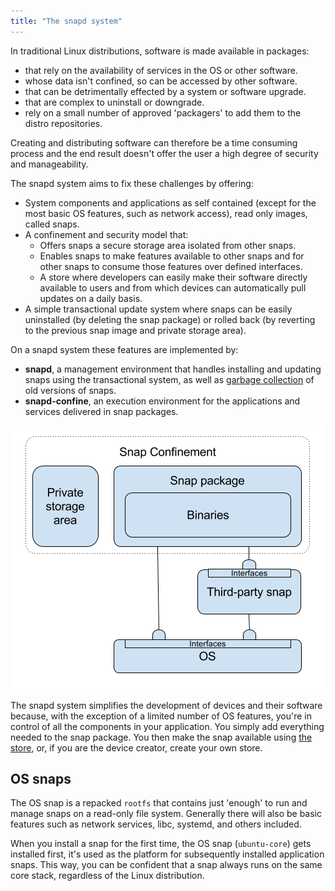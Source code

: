 ```yaml
---
title: "The snapd system"
---
```




In traditional Linux distributions, software is made available in packages:

- that rely on the availability of services in the OS or other software.
- whose data isn't confined, so can be accessed by other software.
- that can be detrimentally effected by a system or software upgrade.
- that are complex to uninstall or downgrade.
- rely on a small number of approved 'packagers' to add them to the distro repositories.

Creating and distributing software can therefore be a time consuming process and the end result doesn't offer the user a high degree of security and manageability. 

The snapd system aims to fix these challenges by offering:

- System components and applications as self contained (except for the most basic OS features, such as network access), read only images, called snaps.
- A confinement and security model that:
  - Offers snaps a secure storage area isolated from other snaps.
  - Enables snaps to make features available to other snaps and for other snaps to consume those features over defined interfaces.
  - A store where developers can easily make their software directly available to users and from which devices can automatically pull updates on a daily basis.
- A simple transactional update system where snaps can be easily uninstalled (by deleting the snap package) or rolled back (by reverting to the previous snap image and private storage area). 

On a snapd system these features are implemented by:

- **snapd**, a management environment that handles installing and updating snaps using the transactional system, as well as [garbage collection](/docs/core/versions) of old versions of snaps.
- **snapd-confine**, an execution environment for the applications and services delivered in snap packages.

![Snaps are self contained, confined applications that can make use of features in other snaps using Interfaces.]( ../media/snap_in_snappy_system.png "Snaps in the Snapd System")

The snapd system simplifies the development of devices and their software because, with the exception of a limited number of OS features, you're in control of all the components in your application. You simply add everything needed to the snap package. You then make the snap available using [the store](/docs/core/store "the store"), or, if you are the device creator, create your own store.

## OS snaps

The OS snap is a repacked `rootfs` that contains just 'enough' to run and manage snaps on a read-only file system. Generally there will also be basic features such as network services, libc, systemd, and others included.

When you install a snap for the first time, the OS snap (`ubuntu-core`) gets installed first, it's used as the platform for subsequently installed application snaps. This way, you can be confident that a snap always runs on the same core stack, regardless of the Linux distribution.
